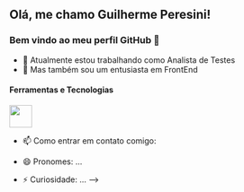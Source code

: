 ## Olá, me chamo Guilherme Peresini! 
### Bem vindo ao meu perfil GitHub 👋

- 🔭 Atualmente estou trabalhando como Analista de Testes
- 🌱 Mas também sou um entusiasta em FrontEnd

#### Ferramentas e Tecnologias

<img loading="lazy" src="https://cdn.jsdelivr.net/gh/devicons/devicon@latest/icons/cypressio/cypressio-original.svg" width="40" height="40"/>

          
          


- 📫 Como entrar em contato comigo:
  
- 😄 Pronomes: ...
- ⚡ Curiosidade: ...
-->
